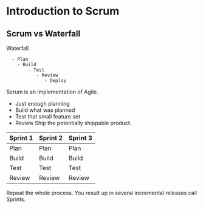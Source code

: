 # Introduction to Scrum 

## Scrum vs Waterfall 

Waterfall 

      - Plan 
        - Build 
            - Test 
               - Review 
                  - Deploy 
 
 Scrum is an implementation of Agile. 
 
  - Just enough planning 
  - Build what was planned
  - Test that small feature set 
  - Review 
  Ship the potentially shippable product. 
  
  | Sprint 1  | Sprint 2 |  Sprint 3 |
  | --------  | -------- |  -------  | 
  |   Plan    | Plan     |  Plan     |
  |   Build   | Build    |  Build    |
  |   Test    | Test     |  Test     |
  |   Review  | Review   |  Review   |
 
  
  
  Repeat the whole process. You result up in several incremental releases call Sprints. 
  
  
